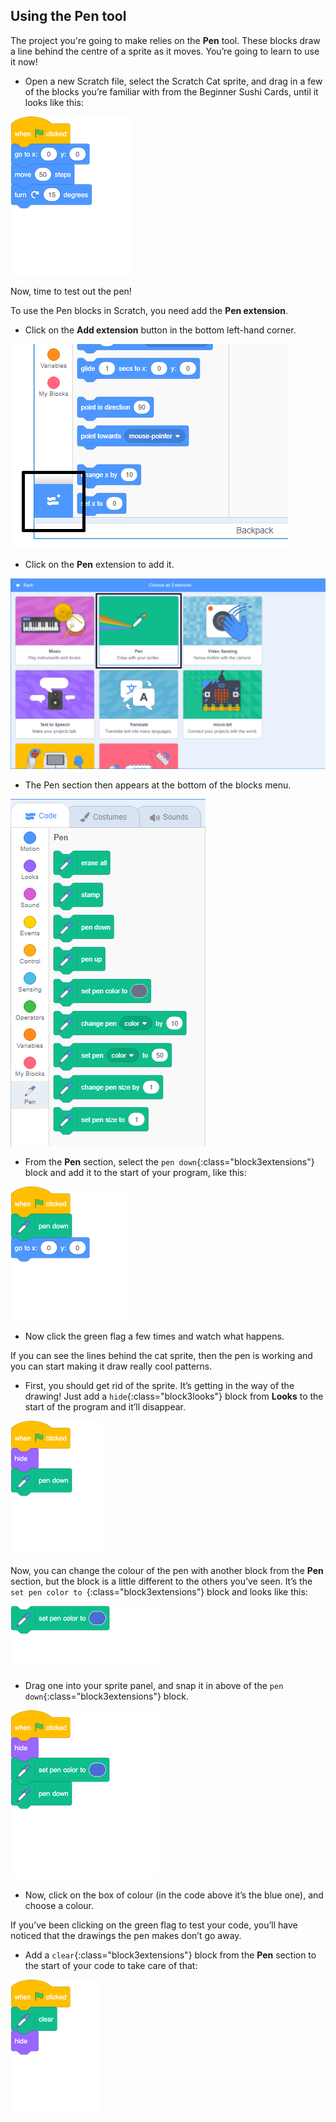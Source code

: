 ## Using the Pen tool

The project you're going to make relies on the **Pen** tool. These blocks draw a line behind the centre of a sprite as it moves. You’re going to learn to use it now!

+ Open a new Scratch file, select the Scratch Cat sprite, and drag in a few of the blocks you’re familiar with from the Beginner Sushi Cards, until it looks like this: 

![blocks_1546295770_938306](images/blocks_1546295770_938306.png)

Now, time to test out the pen!

To use the Pen blocks in Scratch, you need add the **Pen extension**.

+ Click on the **Add extension** button in the bottom left-hand corner.

![add extension button highlighted](images/add-extension-annotated.png)

+ Click on the **Pen** extension to add it.

![pen extension highlighted](images/click-pen-annotated.png)

+ The Pen section then appears at the bottom of the blocks menu.

![pen extension blocks](images/pen-extension-blocks.png)

+ From the **Pen** section, select the `pen down`{:class="block3extensions"} block and add it to the start of your program, like this: 

![blocks_1546295773_993121](images/blocks_1546295773_993121.png)

+ Now click the green flag a few times and watch what happens.

If you can see the lines behind the cat sprite, then the pen is working and you can start making it draw really cool patterns.

+ First, you should get rid of the sprite. It’s getting in the way of the drawing! Just add a `hide`{:class="block3looks"} block from **Looks** to the start of the program and it’ll disappear. 

![blocks_1546295775_0723069](images/blocks_1546295775_0723069.png)

Now, you can change the colour of the pen with another block from the **Pen** section, but the block is a little different to the others you’ve seen. It’s the `set pen color to `{:class="block3extensions"} block and looks like this: 

![blocks_1546295776_134218](images/blocks_1546295776_134218.png)

+ Drag one into your sprite panel, and snap it in above of the `pen down`{:class="block3extensions"} block. 

![blocks_1546295777_201131](images/blocks_1546295777_201131.png)

+ Now, click on the box of colour (in the code above it’s the blue one), and choose a colour.

If you’ve been clicking on the green flag to test your code, you’ll have noticed that the drawings the pen makes don’t go away. 

+ Add a `clear`{:class="block3extensions"} block from the **Pen** section to the start of your code to take care of that:

![blocks_1546295778_285216](images/blocks_1546295778_285216.png)
